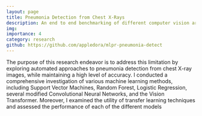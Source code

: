 ```yaml
---
layout: page
title: Pneumonia Detection from Chest X-Rays
description: An end to end benchmarking of different computer vision architectures
img:
importance: 4
category: research
github: https://github.com/appledora/mlpr-pneumonia-detect
---
```


The purpose of this research endeavor is to address this limitation by exploring automated approaches to pneumonia detection from chest X-ray images, while maintaining a high level of accuracy. I conducted a comprehensive investigation of various machine learning methods, including Support Vector Machines, Random Forest, Logistic Regression, several modified Convolutional Neural Networks, and the Vision Transformer. Moreover, I examined the utility of transfer learning techniques and assessed the performance of each of the different models